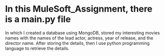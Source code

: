 # In this MuleSoft_Assignment, there is a main.py file 
In which I created a database using MongoDB, stored my interesting movies names with the names of the lead actor, actress, year of release, and the director name. 
After storing the details, then I use python programming language to retrieve the details.
